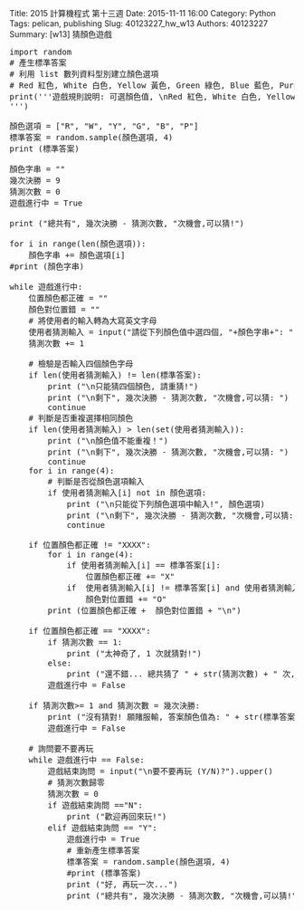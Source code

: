 Title: 2015 計算機程式 第十三週 
Date: 2015-11-11 16:00
Category: Python
Tags: pelican, publishing
Slug: 40123227_hw_w13
Authors: 40123227
Summary:  [w13] 猜顏色遊戲




 <pre class="brush:python;">
import random
# 產生標準答案
# 利用 list 數列資料型別建立顏色選項
# Red 紅色, White 白色, Yellow 黃色, Green 綠色, Blue 藍色, Purple 紫色, 假設顏色值不會重複
print('''遊戲規則說明: 可選顏色值, \nRed 紅色, White 白色, Yellow 黃色, Green 綠色, \nBlue 藍色, Purple 紫色, \nRBYGBP, \nX 表示位置與顏色都對, O 表示顏色對, 但是位置不對.
''')

顏色選項 = ["R", "W", "Y", "G", "B", "P"]
標準答案 = random.sample(顏色選項, 4)    
print (標準答案)

顏色字串 = ""
幾次決勝 = 9
猜測次數 = 0
遊戲進行中 = True

print ("總共有", 幾次決勝 - 猜測次數, "次機會,可以猜!")
 
for i in range(len(顏色選項)):
    顏色字串 += 顏色選項[i]
#print (顏色字串)
  
while 遊戲進行中:
    位置顏色都正確 = ""
    顏色對位置錯 = ""
    # 將使用者的輸入轉為大寫英文字母
    使用者猜測輸入 = input("請從下列顏色值中選四個, "+顏色字串+": ").upper()
    猜測次數 += 1
      
    # 檢驗是否輸入四個顏色字母
    if len(使用者猜測輸入) != len(標準答案):
        print ("\n只能猜四個顏色, 請重猜!")
        print ("\n剩下", 幾次決勝 - 猜測次數, "次機會,可以猜: ")
        continue
    # 判斷是否重複選擇相同顏色
    if len(使用者猜測輸入) &gt; len(set(使用者猜測輸入)):
        print ("\n顏色值不能重複！")
        print ("\n剩下", 幾次決勝 - 猜測次數, "次機會,可以猜: ")
        continue
    for i in range(4):
        # 判斷是否從顏色選項輸入
        if 使用者猜測輸入[i] not in 顏色選項:
            print ("\n只能從下列顏色選項中輸入!", 顏色選項)
            print ("\n剩下", 幾次決勝 - 猜測次數, "次機會,可以猜: ")
            continue
              
    if 位置顏色都正確 != "XXXX":
        for i in range(4):
            if 使用者猜測輸入[i] == 標準答案[i]:
                位置顏色都正確 += "X"
            if  使用者猜測輸入[i] != 標準答案[i] and 使用者猜測輸入[i] in 標準答案:
                顏色對位置錯 += "O"
        print (位置顏色都正確 +  顏色對位置錯 + "\n")       
          
    if 位置顏色都正確 == "XXXX":
        if 猜測次數 == 1:
            print ("太神奇了, 1 次就猜對!")
        else:
            print ("還不錯... 總共猜了 " + str(猜測次數) + " 次, 終於猜對!")
        遊戲進行中 = False
          
    if 猜測次數&gt;= 1 and 猜測次數 = 幾次決勝:
        print ("沒有猜對! 願賭服輸, 答案顏色值為: " + str(標準答案))  
        遊戲進行中 = False
  
    # 詢問要不要再玩
    while 遊戲進行中 == False:
        遊戲結束詢問 = input("\n要不要再玩 (Y/N)?").upper()  
        # 猜測次數歸零
        猜測次數 = 0
        if 遊戲結束詢問 =="N":
            print ("歡迎再回來玩!")
        elif 遊戲結束詢問 == "Y":
            遊戲進行中 = True
            # 重新產生標準答案
            標準答案 = random.sample(顏色選項, 4)     
            #print (標準答案)
            print ("好, 再玩一次...")
            print ("總共有", 幾次決勝 - 猜測次數, "次機會,可以猜!")

</pre>



